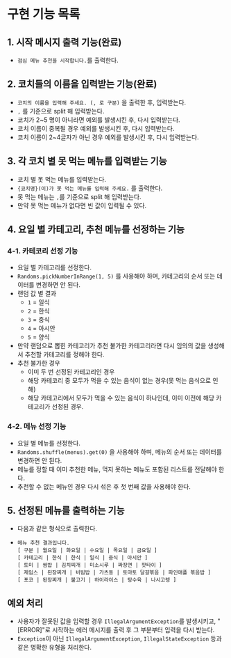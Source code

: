 # 구현 기능 목록

## 1. 시작 메시지 출력 기능(완료)

- `점심 메뉴 추천을 시작합니다.`를 출력한다.

## 2. 코치들의 이름을 입력받는 기능(완료)

- `코치의 이름을 입력해 주세요. (, 로 구분)` 을 출력한 후, 입력받는다.
- `,` 를 기준으로 split 해 입력받는다.
- 코치가 2~5 명이 아니라면 예외를 발생시킨 후, 다시 입력받는다.
- 코치 이름이 중복될 경우 예외를 발생시킨 후, 다시 입력받는다.
- 코치 이름이 2~4글자가 아닌 경우 예외를 발생시킨 후, 다시 입력받는다.

## 3. 각 코치 별 못 먹는 메뉴를 입력받는 기능

- 코치 별 못 먹는 메뉴를 입력받는다.
- `{코치명}(이)가 못 먹는 메뉴를 입력해 주세요.` 를 출력한다.
- 못 먹는 메뉴는 `,`를 기준으로 split 해 입력받는다.
- 만약 못 먹는 메뉴가 없다면 빈 값이 입력될 수 있다.

## 4. 요일 별 카테고리, 추천 메뉴를 선정하는 기능

### 4-1. 카테코리 선정 기능

- 요일 별 카테고리를 선정한다.
- `Randoms.pickNumberInRange(1, 5)` 를 사용해야 하며, 카테고리의 순서 또는 데이터를 변경하면 안 된다.
- 랜덤 값 별 결과
    - `1` = 일식
    - `2` = 한식
    - `3` = 중식
    - `4` = 아시안
    - `5` = 양식
- 만약 랜덤으로 뽑힌 카테고리가 추천 불가한 카테고리라면 다시 임의의 값을 생성해서 추천할 카테고리를 정해야 한다.
- 추천 불가한 경우
    - 이미 두 번 선정된 카테고리인 경우
    - 해당 카테코리 중 모두가 먹을 수 있는 음식이 없는 경우(못 먹는 음식으로 인해)
    - 해당 카테고리에서 모두가 먹을 수 있는 음식이 하나인데, 이미 이전에 해당 카테고리가 선정된 경우.

### 4-2. 메뉴 선정 기능

- 요일 별 메뉴를 선정한다.
- `Randoms.shuffle(menus).get(0)` 을 사용해야 하며, 메뉴의 순서 또는 데이터를 변경하면 안 된다.
- 메뉴를 정할 때 이미 추천한 메뉴, 먹지 못하는 메뉴도 포함된 리스트를 전달해야 한다.
- 추천할 수 없는 메뉴인 경우 다시 섞은 후 첫 번째 값을 사용해야 한다.

## 5. 선정된 메뉴를 출력하는 기능

- 다음과 같은 형식으로 출력한다.
- ```
  메뉴 추천 결과입니다.
  [ 구분 | 월요일 | 화요일 | 수요일 | 목요일 | 금요일 ]
  [ 카테고리 | 한식 | 한식 | 일식 | 중식 | 아시안 ]
  [ 토미 | 쌈밥 | 김치찌개 | 미소시루 | 짜장면 | 팟타이 ]
  [ 제임스 | 된장찌개 | 비빔밥 | 가츠동 | 토마토 달걀볶음 | 파인애플 볶음밥 ]
  [ 포코 | 된장찌개 | 불고기 | 하이라이스 | 탕수육 | 나시고렝 ]
  ```

## 예외 처리

- 사용자가 잘못된 값을 입력할 경우 `IllegalArgumentException`를 발생시키고, "[ERROR]"로 시작하는 에러 메시지를 출력 후 그 부분부터 입력을 다시 받는다.
- `Exception`이 아닌 `IllegalArgumentException`, `IllegalStateException` 등과 같은 명확한 유형을 처리한다.
